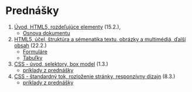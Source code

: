 # Prednášky

1. [Úvod, HTML5, rozdeľujúce elementy](zdroje/01-WT-uvod-html.pdf) (15.2.), 
    * [Osnova dokumentu](../cvicenia/2-c/zdroje/c2-osnova-dokumentu.pdf)
2. [HTML5, účel, štruktúra a sémenatika textu, obrázky a multimédiá, ďalší obsah](zdroje/02-WT-html.pdf) (22.2.)
    * [Formuláre](/cvicenia/3-c/formulare)
    * [Tabuľky](/cvicenia/3-c/tabulky)
3. [CSS - úvod, selektory, box model](zdroje/03-WT-css-uvod-selektory-box.pdf) (1.3.)
    * [príklady z prednášky](zdroje/priklady-03-WT-css.zip)
4. [CSS - štandardný tok, rozloženie stránky, responzívny dizajn](zdroje/04-WT-css-responzivny-dizajn.pdf) (8.3.) 
    * [príklady z prednášky](zdroje/priklady-04-WT-css.zip)

